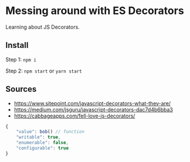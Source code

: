 # Messing around with ES Decorators

Learning about JS Decorators.

## Install

Step 1: `npm i`

Step 2: `npm start` or `yarn start`


## Sources
- https://www.sitepoint.com/javascript-decorators-what-they-are/
- https://medium.com/jsguru/javascript-decorators-dac7d4b6bba3
- https://cabbageapps.com/fell-love-js-decorators/


```js
{
    "value": bob() // function
    "writable": true,
    "enumerable": false,
    "configurable": true
}
```
